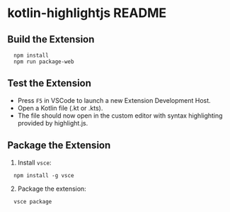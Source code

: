 # kotlin-highlightjs README

## Build the Extension
```shell
  npm install
  npm run package-web
```
## Test the Extension
 - Press `F5` in VSCode to launch a new Extension Development Host.
 - Open a Kotlin file (.kt or .kts).
 - The file should now open in the custom editor with syntax highlighting provided by highlight.js.

## Package the Extension

 1. Install `vsce`:
```shell
  npm install -g vsce
```
2. Package the extension: 
```shell
  vsce package
```